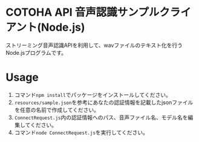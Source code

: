 COTOHA API 音声認識サンプルクライアント(Node.js)
====
ストリーミング音声認識APIを利用して、wavファイルのテキスト化を行うNode.jsプログラムです。

# Usage
1. コマンド`npm install`でパッケージをインストールしてください。
1. `resources/sample.json`を参考にあなたの認証情報を記載したjsonファイルを任意の名前で作成してください。
1. `ConnectRequest.js`内の認証情報へのパス、音声ファイル名、モデル名を編集してください。
1. コマンド`node ConnectRequest.js`を実行してください。
